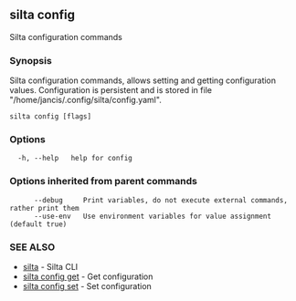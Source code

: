 ## silta config

Silta configuration commands

### Synopsis

Silta configuration commands, allows setting and getting configuration values. 
Configuration is persistent and is stored in file "/home/jancis/.config/silta/config.yaml".

```
silta config [flags]
```

### Options

```
  -h, --help   help for config
```

### Options inherited from parent commands

```
      --debug     Print variables, do not execute external commands, rather print them
      --use-env   Use environment variables for value assignment (default true)
```

### SEE ALSO

* [silta](silta.md)	 - Silta CLI
* [silta config get](silta_config_get.md)	 - Get configuration
* [silta config set](silta_config_set.md)	 - Set configuration

